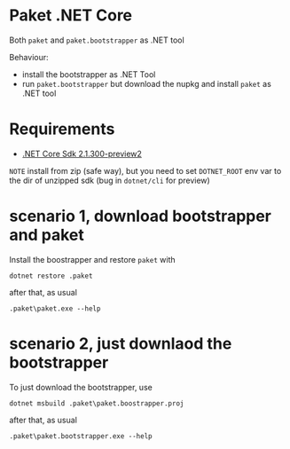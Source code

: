 # Paket .NET Core

Both `paket` and `paket.bootstrapper` as .NET tool

Behaviour:

- install the bootstrapper as .NET Tool
- run `paket.bootstrapper` but download the nupkg and install `paket` as .NET tool

# Requirements

- [.NET Core Sdk 2.1.300-preview2](https://www.microsoft.com/net/download/dotnet-core/sdk-2.1.300-preview2)

`NOTE` install from zip (safe way), but you need to set `DOTNET_ROOT` env var to the dir of unzipped sdk (bug in `dotnet/cli` for preview)

# scenario 1, download bootstrapper and paket

Install the boostrapper and restore `paket` with

`dotnet restore .paket`

after that, as usual

`.paket\paket.exe --help`

# scenario 2, just downlaod the bootstrapper

To just download the bootstrapper, use

`dotnet msbuild .paket\paket.boostrapper.proj`
 
after that, as usual

`.paket\paket.bootstrapper.exe --help`

